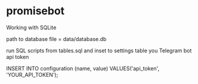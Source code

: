 # promisebot
Working with SQLite

path to database file = data/database.db

run SQL scripts from tables.sql and inset to settings table you Telegram bot api token

INSERT INTO configuration
(name, value)
VALUES('api_token', 'YOUR_API_TOKEN');
